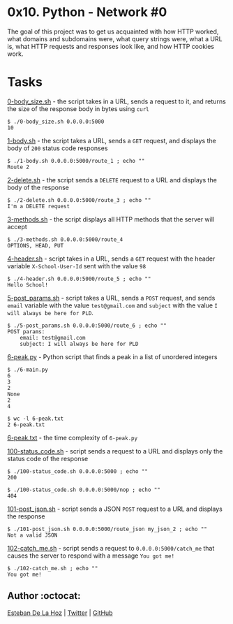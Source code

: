 # 0x10. Python - Network #0
The goal of this project was to get us acquainted with how HTTP worked, what domains and subdomains were, what query strings were, what a URL is, what HTTP requests and responses look like, and how HTTP cookies work.

# Tasks
[0-body_size.sh](0-body_size.sh) - the script takes in a URL, sends a request to it, and returns the size of the response body in bytes using `curl`
```
$ ./0-body_size.sh 0.0.0.0:5000
10
```

[1-body.sh](1-body.sh) - the script takes a URL, sends a `GET` request, and displays the body of `200` status code responses
```
$ ./1-body.sh 0.0.0.0:5000/route_1 ; echo ""
Route 2
```

[2-delete.sh](2-delete.sh) - the script sends a `DELETE` request to a URL and displays the body of the response
```
$ ./2-delete.sh 0.0.0.0:5000/route_3 ; echo ""
I'm a DELETE request
```

[3-methods.sh](3-methods.sh) - the script displays all HTTP methods that the server will accept
```
$ ./3-methods.sh 0.0.0.0:5000/route_4
OPTIONS, HEAD, PUT
```

[4-header.sh](4-header.sh) - script takes in a URL, sends a `GET` request with the header variable `X-School-User-Id` sent with the value `98`
```
$ ./4-header.sh 0.0.0.0:5000/route_5 ; echo ""
Hello School!
```

[5-post_params.sh](5-post_params.sh) - script takes a URL, sends a `POST` request, and sends `email` variable with the value `test@gmail.com` and `subject` with the value `I will always be here for PLD`.
```
$ ./5-post_params.sh 0.0.0.0:5000/route_6 ; echo ""
POST params:
    email: test@gmail.com
    subject: I will always be here for PLD
```

[6-peak.py](6-peak.py) - Python script that finds a peak in a list of unordered integers
```
$ ./6-main.py
6
3
2
None
2
4

$ wc -l 6-peak.txt
2 6-peak.txt
```
[6-peak.txt](6-peak.txt) - the time complexity of `6-peak.py`

[100-status_code.sh](100-status_code.sh) - script sends a request to a URL and displays only the status code of the response
```
$ ./100-status_code.sh 0.0.0.0:5000 ; echo ""
200

$ ./100-status_code.sh 0.0.0.0:5000/nop ; echo ""
404
```

[101-post_json.sh](101-post_json.sh) - script sends a JSON `POST` request to a URL and displays the response
```
$ ./101-post_json.sh 0.0.0.0:5000/route_json my_json_2 ; echo ""
Not a valid JSON
```

[102-catch_me.sh](102-catch_me.sh) - script sends a request to `0.0.0.0:5000/catch_me` that causes the server to respond with a message `You got me!`
```
$ ./102-catch_me.sh ; echo ""
You got me!
```



## Author :octocat:

[Esteban De La Hoz](https://www.linkedin.com/in/esteban-de-la-hoz-romero-b6270017b/) | [Twitter](https://twitter.com/Esteban18911) | [GitHub](https://github.com/Esteban18911)
